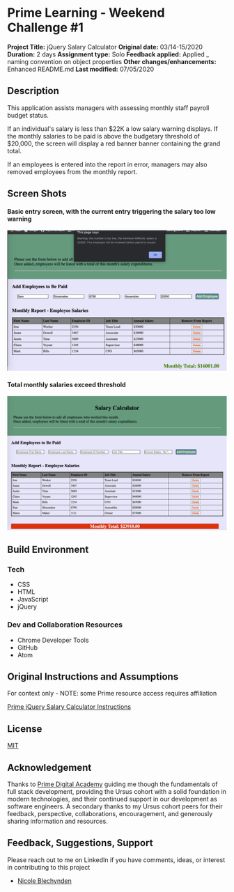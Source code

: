 # Prime Learning - Weekend Challenge #1

**Project Title:** jQuery Salary Calculator
**Original date:** 03/14-15/2020
**Duration:** 2 days
**Assignment type:** Solo
**Feedback applied:** Applied \_ naming convention on object properties
**Other changes/enhancements:** Enhanced README.md
**Last modified:** 07/05/2020

## Description

This application assists managers with assessing monthly staff payroll budget status.

If an individual's salary is less than \$22K a low salary warning displays. If the monthly salaries to be paid is above the budgetary threshold of \$20,000, the screen will display a red banner banner containing the grand total.

If an employees is entered into the report in error, managers may also removed employees from the monthly report.

## Screen Shots

#### Basic entry screen, with the current entry triggering the salary too low warning

![Entry Page](documentation/jQuerySS1.png)

#### Total monthly salaries exceed threshold

![Entry Page with excessive salary expenditures](documentation/jQuerySS2.png)

## Build Environment

### Tech

- CSS
- HTML
- JavaScript
- jQuery

### Dev and Collaboration Resources

- Chrome Developer Tools
- GitHub
- Atom

## Original Instructions and Assumptions

For context only - NOTE: some Prime resource access requires affiliation

[Prime jQuery Salary Calculator Instructions](documentation/INSTRUCTIONS.md)

## License

[MIT](./LICENSE.txt)

## Acknowledgement

Thanks to [Prime Digital Academy](https://www.primeacademy.io/) guiding me though the fundamentals of full stack development, providing the Ursus cohort with a solid foundation in modern technologies, and their continued support in our development as software engineers. A secondary thanks to my Ursus cohort peers for their feedback, perspective, collaborations, encouragement, and generously sharing information and resources.

## Feedback, Suggestions, Support

Please reach out to me on LinkedIn if you have comments, ideas, or interest in contributing to this project

- [Nicole Blechynden](https://www.linkedin.com/in/nicoleblechynden/)
